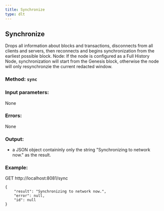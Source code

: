 ```yaml
---
title: Synchronize
type: dlt
---
```

## Synchronize
Drops all information about blocks and transactions, disconnects from all clients and servers, then reconnects and begins synchronization from
the earliest possible block.
Node: If the node is configured as a Full History Node, synchronization will start from the Genesis block, otherwise the node will only resynchronzie the current redacted window.

### Method: `sync`
### Input parameters:
None

### Errors:
None

### Output:
- a JSON object containinly only the string "Synchronizing to network now." as the result.

### Example:
GET http://localhost:8081/sync
```
{
	"result": "Synchronizing to network now.",
	"error": null,
	"id": null
}
```

